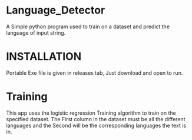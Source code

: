 # Language_Detector 
A Simple python program used to train on a dataset and predict the language of input string.

# INSTALLATION
Portable Exe file is given in releases tab, Just download and open to run.

# Training
This app uses the logistic regression Training algorithm to train on the specified dataset.
The First column in the dataset must be all the different languages and the Second will be 
the corresponding languages the text is in.

